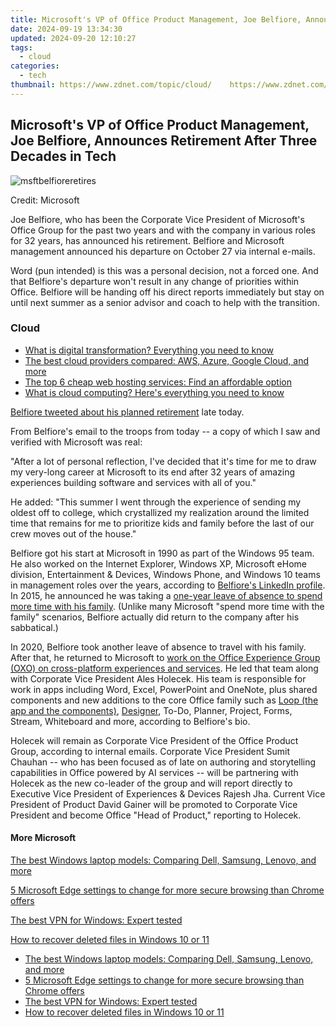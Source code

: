 ```yaml
---
title: Microsoft's VP of Office Product Management, Joe Belfiore, Announces Retirement After Three Decades in Tech
date: 2024-09-19 13:34:30
updated: 2024-09-20 12:10:27
tags:
  - cloud
categories:
  - tech
thumbnail: https://www.zdnet.com/topic/cloud/    https://www.zdnet.com/a/img/resize/7f35265cb8530fd799ae148842d5ebb5e62bb8e2/2022/10/27/4a0cf214-0766-49e5-9ee3-543a99fa386d/msftbelfioreretires.jpg?width=170&height=96&fit=crop&auto=webp
---
```


## Microsoft's VP of Office Product Management, Joe Belfiore, Announces Retirement After Three Decades in Tech

![msftbelfioreretires](https://www.zdnet.com/a/img/resize/8f6567046f660628eab7356310a51d8bfc4be5d8/2022/10/27/4a0cf214-0766-49e5-9ee3-543a99fa386d/msftbelfioreretires.jpg?auto=webp&width=1280)

Credit: Microsoft

Joe Belfiore, who has been the Corporate Vice President of Microsoft's Office Group for the past two years and with the company in various roles for 32 years, has announced his retirement. Belfiore and Microsoft management announced his departure on October 27 via internal e-mails.   
  
Word (pun intended) is this was a personal decision, not a forced one. And that Belfiore's departure won't result in any change of priorities within Office. Belfiore will be handing off his direct reports immediately but stay on until next summer as a senior advisor and coach to help with the transition.

### Cloud

* [​What is digital transformation? Everything you need to know](https://www.zdnet.com/article/what-is-digital-transformation-everything-you-need-to-know-about-how-technology-is-reshaping/)
* [The best cloud providers compared: AWS, Azure, Google Cloud, and more](https://www.zdnet.com/article/the-top-cloud-providers-of-2021-aws-microsoft-azure-google-cloud-hybrid-saas/)
* [The top 6 cheap web hosting services: Find an affordable option](https://www.zdnet.com/article/best-cheap-web-hosting/)
* [What is cloud computing? Here's everything you need to know](https://www.zdnet.com/article/what-is-cloud-computing-everything-you-need-to-know-about-the-cloud/)

[Belfiore tweeted about his planned retirement](https://twitter.com/joebelfiore/status/1585751411543138304) late today.   
  
From Belfiore's email to the troops from today -- a copy of which I saw and verified with Microsoft was real:   
  
"After a lot of personal reflection, I've decided that it's time for me to draw my very-long career at Microsoft to its end after 32 years of amazing experiences building software and services with all of you."   
  
He added: "This summer I went through the experience of sending my oldest off to college, which crystallized my realization around the limited time that remains for me to prioritize kids and family before the last of our crew moves out of the house."   
  
Belfiore got his start at Microsoft in 1990 as part of the Windows 95 team. He also worked on the Internet Explorer, Windows XP, Microsoft eHome division, Entertainment & Devices, Windows Phone, and Windows 10 teams in management roles over the years, according to [Belfiore's LinkedIn profile](https://www.linkedin.com/in/joe-belfiore-microsoft/details/experience/). In 2015, he announced he was taking a [one-year leave of absence to spend more time with his family](https://www.zdnet.com/article/microsoft-windows-veteran-joe-belfiore-takes-a-year-leave-of-absence/). (Unlike many Microsoft "spend more time with the family" scenarios, Belfiore actually did return to the company after his sabbatical.)  
  
In 2020, Belfiore took another leave of absence to travel with his family. After that, he returned to Microsoft to [work on the Office Experience Group (OXO) on cross-platform experiences and services](https://www.zdnet.com/article/microsoft-to-combine-its-windows-client-and-hardware-teams-under-chief-product-officer-panos-panay/). He led that team along with Corporate Vice President Ales Holecek. His team is responsible for work in apps including Word, Excel, PowerPoint and OneNote, plus shared components and new additions to the core Office family such as [Loop (the app and the components)](https://www.zdnet.com/article/microsofts-competitor-to-notion-its-loop-app-is-now-in-private-preview/), [Designer](https://www.zdnet.com/article/microsoft-announces-canva-competitor-with-new-designer-app-powered-by-ai/), To-Do, Planner, Project, Forms, Stream, Whiteboard and more, according to Belfiore's bio.   
  
Holecek will remain as Corporate Vice President of the Office Product Group, according to internal emails. Corporate Vice President Sumit Chauhan -- who has been focused as of late on authoring and storytelling capabilities in Office powered by AI services -- will be partnering with Holecek as the new co-leader of the group and will report directly to Executive Vice President of Experiences & Devices Rajesh Jha. Current Vice President of Product David Gainer will be promoted to Corporate Vice President and become Office "Head of Product," reporting to Holecek. 

#### More Microsoft

[The best Windows laptop models: Comparing Dell, Samsung, Lenovo, and more](https://www.zdnet.com/article/best-windows-laptop/ "The best Windows laptop models: Comparing Dell, Samsung, Lenovo, and more")

[5 Microsoft Edge settings to change for more secure browsing than Chrome offers](https://www.zdnet.com/article/5-microsoft-edge-settings-to-change-for-more-secure-browsing-than-chrome-offers/ "5 Microsoft Edge settings to change for more secure browsing than Chrome offers")

[The best VPN for Windows: Expert tested](https://www.zdnet.com/article/best-vpn-for-windows-pc/ "The best VPN for Windows: Expert tested")

[How to recover deleted files in Windows 10 or 11](https://www.zdnet.com/article/how-to-recover-deleted-files-in-windows-10-or-11/ "How to recover deleted files in Windows 10 or 11")

* [The best Windows laptop models: Comparing Dell, Samsung, Lenovo, and more](https://www.zdnet.com/article/best-windows-laptop/ "The best Windows laptop models: Comparing Dell, Samsung, Lenovo, and more")
* [5 Microsoft Edge settings to change for more secure browsing than Chrome offers](https://www.zdnet.com/article/5-microsoft-edge-settings-to-change-for-more-secure-browsing-than-chrome-offers/ "5 Microsoft Edge settings to change for more secure browsing than Chrome offers")
* [The best VPN for Windows: Expert tested](https://www.zdnet.com/article/best-vpn-for-windows-pc/ "The best VPN for Windows: Expert tested")
* [How to recover deleted files in Windows 10 or 11](https://www.zdnet.com/article/how-to-recover-deleted-files-in-windows-10-or-11/ "How to recover deleted files in Windows 10 or 11")

<ins class="adsbygoogle"
     style="display:block"
     data-ad-format="autorelaxed"
     data-ad-client="ca-pub-7571918770474297"
     data-ad-slot="1223367746"></ins>



<ins class="adsbygoogle"
     style="display:block"
     data-ad-client="ca-pub-7571918770474297"
     data-ad-slot="8358498916"
     data-ad-format="auto"
     data-full-width-responsive="true"></ins>
